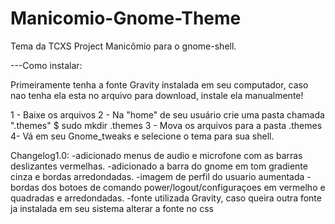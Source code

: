 # Manicomio-Gnome-Theme
Tema da TCXS Project Manicômio para o gnome-shell.

---Como instalar:

Primeiramente tenha a fonte Gravity instalada em seu computador, caso nao tenha ela esta no arquivo para download, instale ela manualmente!

1 - Baixe os arquivos
2 - Na "home" de seu usuário crie uma pasta chamada ".themes"
$ sudo mkdir .themes
3 - Mova os arquivos para a pasta .themes
4- Vá em seu Gnome_tweaks e selecione o tema para sua shell.

Changelog1.0:
-adicionado menus de audio e microfone com as barras deslizantes vermelhas.
-adicionado a  barra do gnome em tom gradiente cinza e bordas arredondadas.
-imagem de perfil do usuario aumentada
-bordas dos botoes de comando power/logout/configuraçoes em vermelho e quadradas e arredondadas.
-fonte utilizada Gravity, caso queira outra fonte ja instalada em seu sistema alterar a fonte no css

